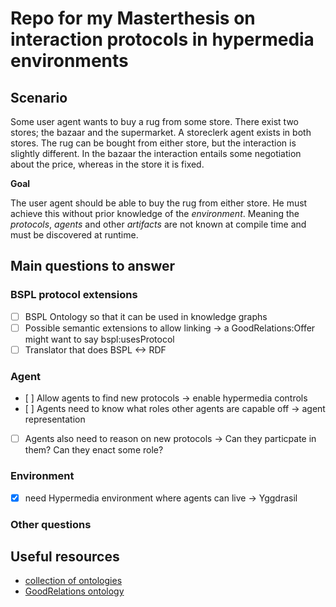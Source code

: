 # Repo for my Masterthesis on interaction protocols in hypermedia environments

## Scenario

Some user agent wants to buy a rug from some store. There exist two stores; the bazaar and the supermarket.
A storeclerk agent exists in both stores. The rug can be bought from either store, but the interaction is slightly different.
In the bazaar the interaction entails some negotiation about the price, whereas in the store it is fixed.

**Goal**

The user agent should be able to buy the rug from either store. He must achieve this without prior knowledge of the _environment_.
Meaning the _protocols_, _agents_ and other _artifacts_ are not known at compile time and must be discovered at runtime.

## Main questions to answer

### BSPL protocol extensions

- [ ] BSPL Ontology so that it can be used in knowledge graphs
- [ ] Possible semantic extensions to allow linking -> a GoodRelations:Offer might want to say bspl:usesProtocol
- [ ] Translator that does BSPL <-> RDF

### Agent

- [ ] Allow agents to find new protocols -> enable hypermedia controls
- [ ] Agents need to know what roles other agents are capable off -> agent representation
- [ ] Agents also need to reason on new protocols -> Can they particpate in them? Can they enact some role?

### Environment

- [x] need Hypermedia environment where agents can live -> Yggdrasil

### Other questions

## Useful resources

- [collection of ontologies](https://lov.linkeddata.es/dataset/lov)
- [GoodRelations ontology](https://www.heppnetz.de/projects/goodrelations/primer/)

